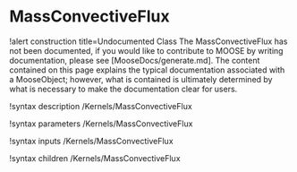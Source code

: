 <!-- MOOSE Documentation Stub: Remove this when content is added. -->

# MassConvectiveFlux

!alert construction title=Undocumented Class
The MassConvectiveFlux has not been documented, if you would like to contribute to MOOSE by
writing documentation, please see [MooseDocs/generate.md]. The content contained on this page explains
the typical documentation associated with a MooseObject; however, what is contained is ultimately
determined by what is necessary to make the documentation clear for users.

!syntax description /Kernels/MassConvectiveFlux

!syntax parameters /Kernels/MassConvectiveFlux

!syntax inputs /Kernels/MassConvectiveFlux

!syntax children /Kernels/MassConvectiveFlux
